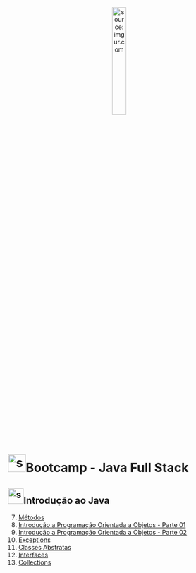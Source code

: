 <div align="center">
    <img src="https://i.imgur.com/IaD4lwg.png" title="source: imgur.com" width="25%"/>
</div>
<h1><img src="https://i.imgur.com/JSfXyzm.png" title="source: imgur.com" width="40px"/>Bootcamp - Java Full Stack </h1>

<h2><img src="https://i.imgur.com/JSfXyzm.png" title="source: imgur.com" width="35px"/>Introdução ao Java</h2>

<!-- 1. <a href="01.md" >Introdução ao Spring</a>
2. <a href="02.md" >Primeiros passos com Spring BOOT</a>
3. <a href="03.md" >Introdução ao JPA</a>
4. <a href="04.md" >Projeto Blog Pessoal - Projeto Spring</a>
5. <a href="05.md" >Projeto Blog Pessoal - Classe Postagem Model</a>
6. <a href="06.md" >Projeto Blog Pessoal - Interface Postagem Repository</a>-->
7. <a href="07.md" >Métodos</a> 
8. <a href="08.md" >Introdução a Programação Orientada a Objetos - Parte 01</a>
9. <a href="09.md" >Introdução a Programação Orientada a Objetos - Parte 02</a>
10. <a href="091.md" >Exceptions</a>
11. <a href="10.md" >Classes Abstratas</a>
12. <a href="11.md" >Interfaces</a>
13. <a href="12.md" >Collections</a>
<!--14. <a href="13.md" >Projeto Blog Pessoal - Relacionamento entre Classes - Recurso Tema - Parte 02</a> 

<br /><br />
	
<div align="center"><a href="../README.md"><img src="https://i.imgur.com/kfHCxif.png" title="source: imgur.com" width="5%"/></a></div>
<div align="center">Home</div>
-->
